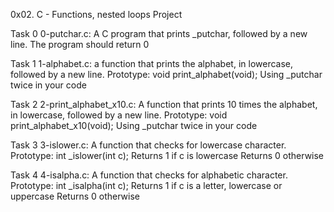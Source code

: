 0x02. C - Functions, nested loops Project 

Task 0 0-putchar.c: A C program that prints _putchar, followed by a new line.
The program should return 0

Task 1 1-alphabet.c: a function that prints the alphabet, in lowercase, followed by a new line.
Prototype: void print_alphabet(void);
Using _putchar twice in your code

Task 2 2-print_alphabet_x10.c: A function that prints 10 times the alphabet, in lowercase, followed by a new line.
Prototype: void print_alphabet_x10(void);
Using _putchar twice in your code

Task 3 3-islower.c: A function that checks for lowercase character.
Prototype: int _islower(int c);
Returns 1 if c is lowercase
Returns 0 otherwise


Task 4 4-isalpha.c: A function that checks for alphabetic character.
Prototype: int _isalpha(int c);
Returns 1 if c is a letter, lowercase or uppercase
Returns 0 otherwise
